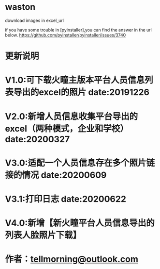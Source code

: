 # waston
download images in excel_url

if you have some trouble in [pyinstaller],you can find the answer in the url below.
https://github.com/pyinstaller/pyinstaller/issues/3740

# 更新说明
# V1.0:可下载火瞳主版本平台人员信息列表导出的excel的照片 date:20191226
# V2.0:新增人员信息收集平台导出的excel（两种模式，企业和学校） date:20200327
# V3.0:适配一个人员信息存在多个照片链接的情况 date:20200609
# V3.1:打印日志 date:20200622
# V4.0:新增【新火瞳平台人员信息导出的列表人脸照片下载】
# 作者：tellmorning@outlook.com
